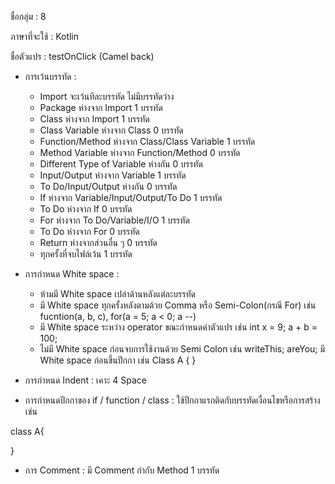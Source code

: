 ﻿ชื่อกลุ่ม : 8

ภาษาที่จะใช้ : Kotlin

ชื่อตัวแปร : testOnClick (Camel back)

* การเว้นบรรทัด : 
	* Import จะเว้นทีละบรรทัด ไม่มีบรรทัดว่าง
	* Package ห่างจาก Import 1 บรรทัด
	* Class ห่างจาก Import 1 บรรทัด
	* Class Variable ห่างจาก Class 0 บรรทัด
	* Function/Method ห่างจาก Class/Class Variable 1 บรรทัด
	* Method Variable ห่างจาก Function/Method 0 บรรทัด
	* Different Type of Variable ห่างกัน 0 บรรทัด
	* Input/Output ห่างจาก Variable 1 บรรทัด
	* To Do/Input/Output ห่างกัน 0 บรรทัด
	* If ห่างจาก Variable/Input/Output/To Do 1 บรรทัด
	* To Do ห่างจาก If 0 บรรทัด
	* For ห่างจาก To Do/Variable/I/O 1 บรรทัด
	* To Do ห่างจาก For 0 บรรทัด
	* Return ห่างจากส่วนอื่น ๆ 0 บรรทัด
	* ทุกครั้งที่จบไฟล์เว้น 1 บรรทัด

* การกำหนด White space : 
	* ห้ามมี White space เปล่าด้านหลังแต่ละบรรทัด
	* มี White space ทุกครั้งหลังตามด้วย Comma หรือ Semi-Colon(กรณี For) เช่น fucntion(a, b, c), for(a = 5; a < 0; a --)
	* มี White space ระหว่าง operator ขณะกำหนดค่าตัวแปร เช่น int x = 9; a + b = 100;
	* ไม่มี White space ก่อนจบการใช้งานด้วย Semi Colon เช่น writeThis; areYou;
มี White space ก่อนขึ้นปีกกา เช่น Class A { }

* การกำหนด Indent : เคาะ 4 Space

* การกำหนดปีกกาของ if / function / class : ใช้ปีกกาแรกติดกับบรรทัดเงื่อนไขหรือการสร้าง เช่น 

class A{

}

* การ Comment :
มี Comment กำกับ Method 1 บรรทัด
